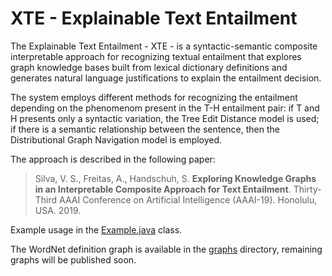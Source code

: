 # XTE - Explainable Text Entailment

The Explainable Text Entailment - XTE - is a syntactic-semantic composite interpretable approach for recognizing textual entailment that explores graph knowledge bases built from lexical dictionary definitions and generates natural language justifications to explain the entailment decision. 

The system employs different methods for recognizing the entailment depending on the phenomenom present in the T-H entailment pair: if T and H presents only a syntactic variation, the Tree Edit Distance model is used; if there is a semantic relationship between the sentence, then the Distributional Graph Navigation model is employed.

The approach is described in the following paper:

> Silva, V. S., Freitas, A., Handschuh, S. **Exploring Knowledge Graphs in an Interpretable Composite Approach for Text Entailment**. Thirty-Third AAAI Conference on Artificial Intelligence (AAAI-19). Honolulu, USA. 2019.

Example usage in the [Example.java](https://github.com/ssvivian/XTE/blob/master/src/test/java/entail/Example.java) class.

The WordNet definition graph is available in the [graphs](https://github.com/ssvivian/XTE/tree/master/graphs) directory, remaining graphs will be published soon.
